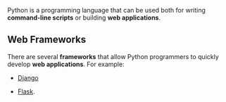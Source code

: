 Python is a programming language that can be used both for writing **command-line scripts** or building **web applications**.



## Web Frameworks



There are several **frameworks** that allow Python programmers to quickly develop **web applications**. For example:
* [Django](/wiki/Django) 
* [Flask](/wiki/Flask).